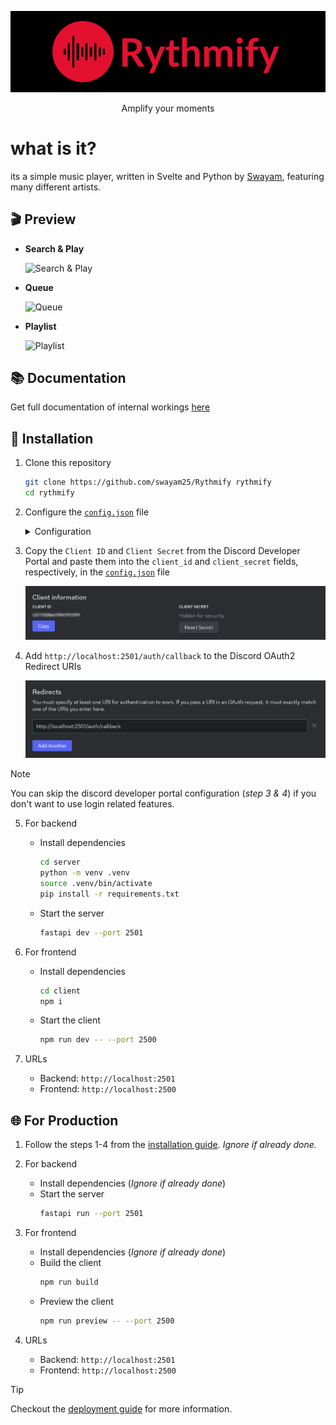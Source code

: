 <div align="center">

![Rythmify](./assets/rythmify.png)

Amplify your moments

</div>

# what is it?

its a simple music player, written in Svelte and Python by [Swayam](https://github.com/swayam25), featuring many different artists.

## 🎬 Preview

- **Search & Play**

    ![Search & Play](./assets/search.gif)

- **Queue**

    ![Queue](./assets/queue.gif)

- **Playlist**

    ![Playlist](./assets/playlist.gif)

## 📚️ Documentation

Get full documentation of internal workings [here](../../wiki)

## 🚀 Installation

1. Clone this repository
    ```sh
    git clone https://github.com/swayam25/Rythmify rythmify
    cd rythmify
    ```

2. Configure the [`config.json`](./config.json) file

    <details>

    <summary>Configuration</summary>

    - `discord`
        - `client_id`: Discord OAuth2 Client ID
        - `client_secret`: Discord OAuth2 Client Secret

    - `server`: Backend server url

    - `client`: Frontend client url

    </details>

3. Copy the `Client ID` and `Client Secret` from the Discord Developer Portal and paste them into the `client_id` and `client_secret` fields, respectively, in the [`config.json`](./config.json) file

    ![Discord Client Information](./assets/discord_client_info.png)

4. Add `http://localhost:2501/auth/callback` to the Discord OAuth2 Redirect URIs

    ![Discord OAuth2 Redirect URIs](./assets/discord_redirect.png)

> [!NOTE]
> You can skip the discord developer portal configuration (*step 3 & 4*) if you don't want to use login related features.

5. For backend
   - Install dependencies
        ```sh
        cd server
        python -m venv .venv
        source .venv/bin/activate
        pip install -r requirements.txt
        ```
   - Start the server
        ```sh
        fastapi dev --port 2501
        ```

6. For frontend
   - Install dependencies
        ```sh
        cd client
        npm i
        ```
   - Start the client
        ```sh
        npm run dev -- --port 2500
        ```

7. URLs
    - Backend: `http://localhost:2501`
    - Frontend: `http://localhost:2500`

## 🌐 For Production

1. Follow the steps 1-4 from the [installation guide](#-installation). *Ignore if already done.*
2. For backend
   - Install dependencies (*Ignore if already done*)
   - Start the server
        ```sh
        fastapi run --port 2501
        ```

3. For frontend
    - Install dependencies (*Ignore if already done*)
    - Build the client
        ```sh
        npm run build
        ```
    - Preview the client
        ```sh
        npm run preview -- --port 2500
        ```

4. URLs
    - Backend: `http://localhost:2501`
    - Frontend: `http://localhost:2500`

> [!TIP]
> Checkout the [deployment guide](https://svelte.dev/docs/kit/adapter-node) for more information.

